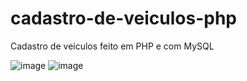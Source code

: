 # cadastro-de-veiculos-php
Cadastro de veiculos feito em PHP e com MySQL

![image](https://user-images.githubusercontent.com/66120423/185473236-63aa0a63-50ea-4650-bb93-7839d161022b.png) ![image](https://user-images.githubusercontent.com/66120423/185473403-26d42010-5f1f-4f3e-a78f-4692bd172f61.png)
